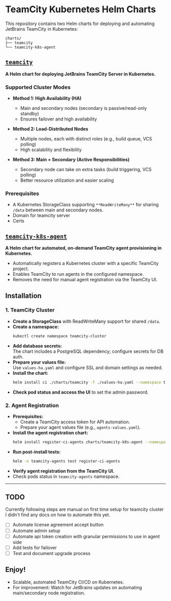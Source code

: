 # TeamCity Kubernetes Helm Charts

This repository contains two Helm charts for deploying and automating JetBrains TeamCity in Kubernetes:

```
charts/
├── teamcity
└── teamcity-k8s-agent
```

## [`teamcity`](charts/teamcity)

**A Helm chart for deploying JetBrains TeamCity Server in Kubernetes.**

### Supported Cluster Modes

- **Method 1: High Availability (HA)**
  - Main and secondary nodes (secondary is passive/read-only standby)
  - Ensures failover and high availability

- **Method 2: Load-Distributed Nodes**
  - Multiple nodes, each with distinct roles (e.g., build queue, VCS polling)
  - High scalability and flexibility

- **Method 3: Main + Secondary (Active Responsibilities)**
  - Secondary node can take on extra tasks (build triggering, VCS polling)
  - Better resource utilization and easier scaling

### Prerequisites

- A Kubernetes StorageClass supporting `**ReadWriteMany**` for sharing `/data` between main and secondary nodes.
- Domain for teamcity server
- Certs


## [`teamcity-k8s-agent`](charts/teamcity-k8s-agent)

**A Helm chart for automated, on-demand TeamCity agent provisioning in Kubernetes.**

- Automatically registers a Kubernetes cluster with a specific TeamCity project.
- Enables TeamCity to run agents in the configured namespace.
- Removes the need for manual agent registration via the TeamCity UI.

## Installation

### 1. TeamCity Cluster

- **Create a StorageClass** with ReadWriteMany support for shared `/data`.
- **Create a namespace:**
  ```sh
  kubectl create namespace teamcity-cluster
  ```
- **Add database secrets:**  
  The chart includes a PostgreSQL dependency; configure secrets for DB auth.
- **Prepare your values file:**  
  Use `values-ha.yaml` and configure SSL and domain settings as needed.
- **Install the chart:**
  ```sh
  helm install ci ./charts/teamcity -f ./values-ha.yaml --namespace teamcity-cluster
  ```
- **Check pod status and access the UI** to set the admin password.

### 2. Agent Registration

- **Prerequisites:**  
  - Create a TeamCity access token for API automation.
  - Prepare your agent values file (e.g., `agents-values.yaml`).
- **Install the agent registration chart:**
  ```sh
  helm install register-ci-agents charts/teamcity-k8s-agent --namespace teamcity-agents --create-namespace -f agents-values.yaml
  ```
- **Run post-install tests:**
  ```sh
  helm -n teamcity-agents test register-ci-agents
  ```
- **Verify agent registration from the TeamCity UI.**
- Check pods status in `teamcity-agents` namespace.
---

## TODO

Currently following steps are manual on first time setup for teamcity cluster
I didn't find any docs on how to automate this yet. 

 - [ ] Automate license agreement accept button
 - [ ] Automate admin setup
 - [ ] Automate api token creation with granular permissions to use in agent side 
 - [ ] Add tests for failover
 - [ ] Test and document upgrade process

## Enjoy!

- Scalable, automated TeamCity CI/CD on Kubernetes.
- For improvement: Watch for JetBrains updates on automating main/secondary node registration.
